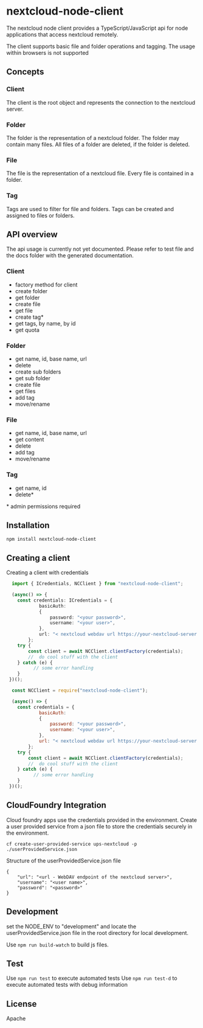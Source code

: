 # nextcloud-node-client
The nextcloud node client provides a TypeScript/JavaScript api for node applications that access nextcloud remotely.

The client supports basic file and folder operations and tagging. 
The usage within browsers is not supported

## Concepts
### Client 
The client is the root object and represents the connection to the nextcloud server.

### Folder
The folder is the representation of a nextcloud folder. The folder may contain many files. All files of a folder are deleted, if the folder is deleted.

### File
The file is the representation of a nextcloud file. Every file is contained in a folder.

### Tag
Tags are used to filter for file and folders. Tags can be created and assigned to files or folders.

## API overview
The api usage is currently not yet documented. 
Please refer to test file and the docs folder with the generated documentation.

### Client
- factory method for client 
- create folder
- get folder
- create file
- get file
- create tag*
- get tags, by name, by id
- get quota
### Folder
- get name, id, base name, url
- delete
- create sub folders 
- get sub folder
- create file
- get files
- add tag
- move/rename
### File
- get name, id, base name, url
- get content
- delete
- add tag
- move/rename
### Tag
- get name, id
- delete*

\* admin permissions required

## Installation
``
npm install nextcloud-node-client
``

## Creating a client
Creating a client with credentials

```typescript
  import { ICredentials, NCClient } from "nextcloud-node-client";

  (async() => {
    const credentials: ICredentials = {
            basicAuth:
            {
                password: "<your password>",
                username: "<your user>",
            },
            url: "< nextcloud webdav url https://your-nextcloud-server.com/remote.php/webdav/>",
        };
    try {
        const client = await NCClient.clientFactory(credentials);
        //  do cool stuff with the client
    } catch (e) {
          // some error handling
    }
 })();
```

```javascript
  const NCClient = require("nextcloud-node-client");

  (async() => {
    const credentials = {
            basicAuth:
            {
                password: "<your password>",
                username: "<your user>",
            },
            url: "< nextcloud webdav url https://your-nextcloud-server.com/remote.php/webdav/>",
        };
    try {
        const client = await NCClient.clientFactory(credentials);
        //  do cool stuff with the client
    } catch (e) {
          // some error handling
    }
 })();
```

## CloudFoundry Integration
Cloud foundry apps use the credentials provided in the environment.
Create a user provided service from a json file to store the credentials securely in the environment.

``
cf create-user-provided-service ups-nextcloud -p ./userProvidedService.json
``

Structure of the userProvidedService.json file

```
{
    "url": "<url - WebDAV endpoint of the nextcloud server>",
    "username": "<user name>",
    "password": "<password>"
}
```

## Development
set the NODE_ENV to "development" and locate the userProvidedService.json file in the root directory for local development.

Use ``npm run build-watch`` to build js files.

## Test

Use ``npm run test`` to execute automated tests
Use ``npm run test-d`` to execute automated tests with debug information

## License
Apache